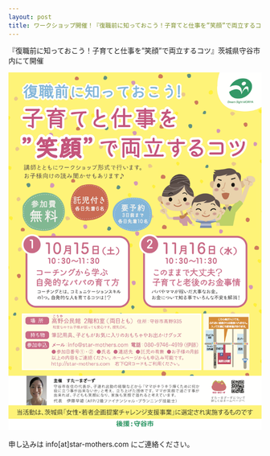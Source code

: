 ```yaml
---
layout: post
title: ワークショップ開催！『復職前に知っておこう！子育てと仕事を”笑顔”で両立するコツ』
---
```

『復職前に知っておこう！子育てと仕事を”笑顔”で両立するコツ』茨城県守谷市内にて開催

![](/images/uploads/image-20160901.png)

申し込みは info\[at]star-mothers.com にご連絡ください。

